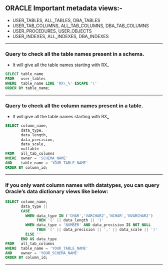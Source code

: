 ## ORACLE Important metadata views:-
- USER_TABLES, ALL_TABLES, DBA_TABLES
- USER_TAB_COLUMNS, ALL_TAB_COLUMNS, DBA_TAB_COLUMNS
- USER_PROCEDURES, USER_OBJECTS
- USER_INDEXES, ALL_INDEXES, DBA_INDEXES
------------------------------------------------------

### Query to check all the table names present in a schema.
- It will give all the table names starting with RX_ 
```sql
SELECT table_name
FROM   user_tables
WHERE  table_name LIKE 'RX\_%' ESCAPE '\'
ORDER BY table_name;
```
----------------------
### Query to check all the column names present in a table.
- It will give all the table names starting with RX_ 
```sql
SELECT column_name,
       data_type,
       data_length,
       data_precision,
       data_scale,
       nullable
FROM   all_tab_columns
WHERE  owner = 'SCHEMA_NAME'
AND    table_name = 'YOUR_TABLE_NAME'
ORDER BY column_id;
```
----------------------
### If you only want column names with datatypes, you can query Oracle’s data dictionary views like below:
```sql
SELECT column_name,
       data_type ||
       CASE 
         WHEN data_type IN ('CHAR','VARCHAR2','NCHAR','NVARCHAR2') 
              THEN '(' || data_length || ')'
         WHEN data_type = 'NUMBER' AND data_precision IS NOT NULL 
              THEN '(' || data_precision || ',' || data_scale || ')'
         ELSE '' 
       END AS data_type
FROM   all_tab_columns
WHERE  table_name = 'YOUR_TABLE_NAME'
AND    owner = 'YOUR_SCHEMA_NAME'
ORDER BY column_id;
```
------------------------
